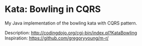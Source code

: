 # Kata: Bowling in CQRS

My Java implementation of the bowling kata with CQRS pattern.  

Description: http://codingdojo.org/cgi-bin/index.pl?KataBowling  
Inspiration: https://github.com/gregoryyoung/m-r/  
